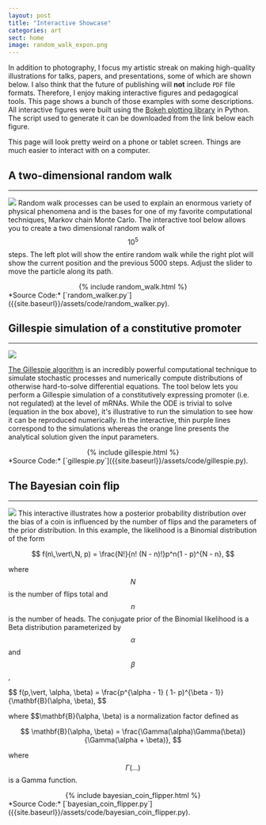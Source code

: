 ```yaml
---
layout: post
title: "Interactive Showcase"
categories: art
sect: home
image: random_walk_expon.png
---
```


In addition to photography, I focus my artistic streak on making high-quality
illustrations for talks, papers, and presentations, some of which are shown
below. I also think that the future of publishing will **not** include `PDF`
file formats. Therefore, I enjoy making interactive figures and pedagogical
tools. This page shows a bunch of those examples with some descriptions. All
interactive figures were built using the [Bokeh plotting
library](http://bokeh.pydata.org) in Python. The script used to generate it
can be downloaded from the link below each figure.
 

This page will look pretty weird on a phone or tablet screen. Things are much
easier to interact with on a computer.



## A two-dimensional random walk
---
![]({{site.baseurl}}/assets/img/diffusion_bug.svg)
Random walk processes can be used to explain an enormous variety of physical
phenomena and is the bases for one of my favorite computational techniques,
Markov chain Monte Carlo. The interactive tool below allows you to create a two
dimensional random walk of $$10^5$$ steps. The left plot will show the entire
random walk while the right plot will show the current position and the previous
5000 steps. Adjust the slider to move the particle along its path. 

<center>
{% include random_walk.html %}
</center>
*Source Code:* [`random_walker.py`]({{site.baseurl}}/assets/code/random_walker.py).




## Gillespie simulation of a constitutive promoter
---
![]({{site.baseurl}}/assets/img/constitutive_promoter.svg)

[The Gillespie algorithm](https://en.wikipedia.org/wiki/Gillespie_algorithm) is an incredibly powerful computational technique to
simulate stochastic processes and numerically compute distributions of otherwise
hard-to-solve differential equations. The tool below lets you perform a
Gillespie simulation of a constitutively expressing promoter (i.e. not
regulated) at the level of mRNAs. While the ODE is trivial to solve (equation in
the box above), it's illustrative to run the simulation to see how it can be
reproduced numerically. In the interactive, thin purple lines correspond to the simulations
whereas the orange line presents the analytical solution given the input parameters.

<center>
{% include gillespie.html %}
</center>
*Source Code:* [`gillespie.py`]({{site.baseurl}}/assets/code/gillespie.py).


## The Bayesian coin flip
---
![]({{site.baseurl}}/assets/img/coin_flip.svg)
This interactive illustrates how a posterior probability distribution over the
bias of a coin is influenced by the number of flips and the parameters of the
prior distribution. In this example, the likelihood is a Binomial distribution
of the form

$$
f(n\,\vert\,N, p) = \frac{N!}{n! (N - n)!}p^n(1 - p)^{N - n},
$$

where $$N$$ is the number of flips total and $$n$$ is the number of heads. The 
conjugate prior of the Binomial likelihood is a Beta distribution parameterized 
by $$\alpha$$ and $$\beta$$, 

$$
f(p\,\vert\, \alpha, \beta) = \frac{p^{\alpha - 1} ( 1- p)^{\beta -
1}}{\mathbf{B}(\alpha, \beta),
$$

where $$\mathbf{B}(\alpha, \beta) is a normalization factor defined as 

$$
\mathbf{B}(\alpha, \beta) = \frac{\Gamma(\alpha)\Gamma(\beta)}{\Gamma(\alpha + \beta)},
$$

where $$\Gamma(\dots)$$ is a Gamma function. 

<center>
{% include bayesian_coin_flipper.html %}
</center>
*Source Code:* [`bayesian_coin_flipper.py`]({{site.baseurl}}/assets/code/bayesian_coin_flipper.py).



